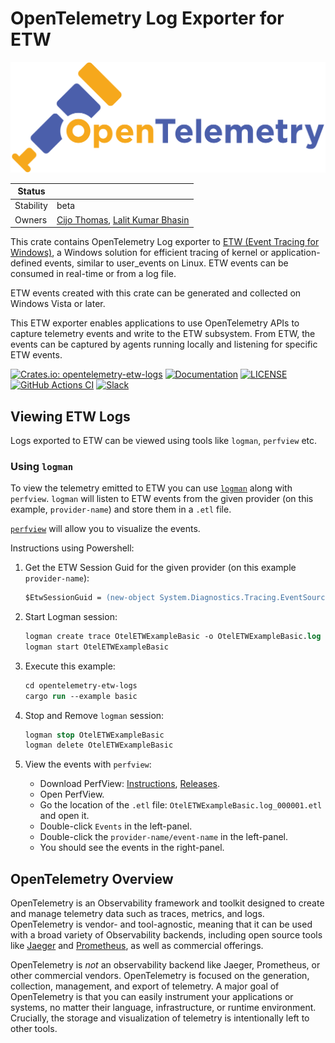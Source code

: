 # OpenTelemetry Log Exporter for ETW

![OpenTelemetry — An observability framework for cloud-native software.][splash]

[splash]: https://raw.githubusercontent.com/open-telemetry/opentelemetry-rust/main/assets/logo-text.png

| Status        |           |
| ------------- |-----------|
| Stability     | beta      |
| Owners        | [Cijo Thomas](https://github.com/cijothomas), [Lalit Kumar Bhasin](https://github.com/lalitb) |

This crate contains OpenTelemetry Log exporter to
[ETW (Event Tracing for Windows)](https://learn.microsoft.com/en-us/windows-hardware/drivers/devtest/event-tracing-for-windows--etw-), a Windows solution
for efficient tracing of kernel or application-defined events, similar to user_events on Linux.
ETW events can be consumed in real-time or from a log file.

ETW events created with this crate can be generated and collected on Windows Vista or later.

This ETW exporter enables applications to use OpenTelemetry APIs to capture telemetry events and write to the ETW subsystem. From ETW, the events can be
captured by agents running locally and listening for specific ETW events.

[![Crates.io: opentelemetry-etw-logs](https://img.shields.io/crates/v/opentelemetry-etw-logs.svg)](https://crates.io/crates/opentelemetry-etw-logs)
[![Documentation](https://docs.rs/opentelemetry-etw-logs/badge.svg)](https://docs.rs/opentelemetry-etw-logs)
[![LICENSE](https://img.shields.io/crates/l/opentelemetry-etw-logs)](./LICENSE)
[![GitHub Actions CI](https://github.com/open-telemetry/opentelemetry-rust-contrib/workflows/CI/badge.svg)](https://github.com/open-telemetry/opentelemetry-rust-contrib/actions?query=workflow%3ACI+branch%3Amain)
[![Slack](https://img.shields.io/badge/slack-@cncf/otel/rust-brightgreen.svg?logo=slack)](https://cloud-native.slack.com/archives/C03GDP0H023)

## Viewing ETW Logs

Logs exported to ETW can be viewed using tools like `logman`, `perfview` etc.

### Using `logman`

To view the telemetry emitted to ETW you can use [`logman`](https://learn.microsoft.com/windows-server/administration/windows-commands/logman) along with `perfview`.
`logman` will listen to ETW events from the given provider (on this example, `provider-name`) and store them in a `.etl` file.

[`perfview`](https://github.com/microsoft/perfview) will allow you to visualize the events.

Instructions using Powershell:

1. Get the ETW Session Guid for the given provider (on this example `provider-name`):

    ```ps
    $EtwSessionGuid = (new-object System.Diagnostics.Tracing.EventSource("provider-name")).Guid.ToString()
    ```

1. Start Logman session:

    ```ps
    logman create trace OtelETWExampleBasic -o OtelETWExampleBasic.log -p "{$EtwSessionGuid}" -f bincirc -max 1000
    logman start OtelETWExampleBasic
    ```

1. Execute this example:

    ```ps
    cd opentelemetry-etw-logs
    cargo run --example basic
    ```

1. Stop and Remove `logman` session:

    ```ps
    logman stop OtelETWExampleBasic
    logman delete OtelETWExampleBasic
    ```

1. View the events with `perfview`:

    - Download PerfView: [Instructions](https://github.com/microsoft/perfview/blob/main/documentation/Downloading.md), [Releases](https://github.com/Microsoft/perfview/releases).
    - Open PerfView.
    - Go the location of the `.etl` file: `OtelETWExampleBasic.log_000001.etl` and open it.
    - Double-click `Events` in the left-panel.
    - Double-click the `provider-name/event-name` in the left-panel.
    - You should see the events in the right-panel.

## OpenTelemetry Overview

OpenTelemetry is an Observability framework and toolkit designed to create and
manage telemetry data such as traces, metrics, and logs. OpenTelemetry is
vendor- and tool-agnostic, meaning that it can be used with a broad variety of
Observability backends, including open source tools like [Jaeger] and
[Prometheus], as well as commercial offerings.

OpenTelemetry is *not* an observability backend like Jaeger, Prometheus, or other
commercial vendors. OpenTelemetry is focused on the generation, collection,
management, and export of telemetry. A major goal of OpenTelemetry is that you
can easily instrument your applications or systems, no matter their language,
infrastructure, or runtime environment. Crucially, the storage and visualization
of telemetry is intentionally left to other tools.

[Prometheus]: https://prometheus.io
[Jaeger]: https://www.jaegertracing.io
